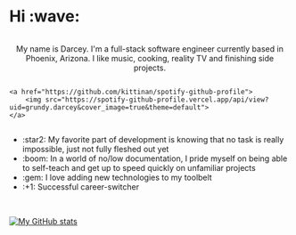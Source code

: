 <h1>Hi :wave:</h1>
<!-- <hr style="border:0.5px solid black" /> -->
<div style="display: flex; flex-direction: column;">
<p align="center">My name is Darcey. I'm a full-stack software engineer currently based in Phoenix, Arizona. I like music, cooking, reality TV and finishing side projects.


    <a href="https://github.com/kittinan/spotify-github-profile">
        <img src="https://spotify-github-profile.vercel.app/api/view?uid=grundy.darcey&cover_image=true&theme=default">
    </a>


<ul>
    <li>:star2: My favorite part of development is knowing that no task is really impossible, just not fully fleshed out yet</li>
    <li>:boom: In a world of no/low documentation, I pride myself on being able to self-teach and get up to speed quickly on unfamiliar projects</li>
    <li>:gem: I love adding new technologies to my toolbelt</li>
    <li>:+1: Successful career-switcher</li>
</ul><br />

[![My GitHub stats](https://github-readme-stats.vercel.app/api?username=grundydarcey&theme=moltack)](https://github.com/grundydarcey/github-readme-stats)
</p>
</div>
